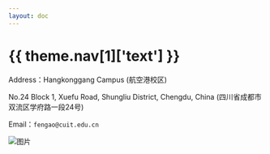 ```yaml
---
layout: doc
---
```

<script setup>
import { useData } from 'vitepress'

const { theme } = useData()
</script>
<h1>{{ theme.nav[1]['text'] }}</h1>

Address：Hangkonggang Campus (航空港校区)

No.24 Block 1, Xuefu Road, Shungliu District, Chengdu, China
(四川省成都市双流区学府路一段24号)

 
Email：`fengao@cuit.edu.cn`

![图片](/image/address.png)
